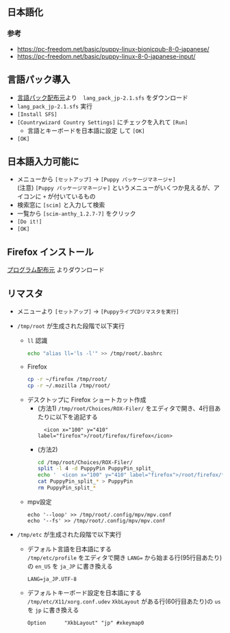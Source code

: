 ## 日本語化

### 参考
* https://pc-freedom.net/basic/puppy-linux-bionicpub-8-0-japanese/
* https://pc-freedom.net/basic/puppy-linux-8-0-japanese-input/

## 言語パック導入
* [言語パック配布元](http://shinobar.server-on.net/puppy/opt/)より　`lang_pack_jp-2.1.sfs` をダウンロード
* `lang_pack_jp-2.1.sfs` 実行
* `[Install SFS]`
* `[Countrywizard Country Settings]` にチェックを入れて `[Run]`
  * 言語とキーボードを日本語に設定 して `[OK]`
* `[OK]`

## 日本語入力可能に
* メニューから `[セットアップ]` -> `[Puppy パッケージマネージャ]`  
  (注意) `[Puppy パッケージマネージャ]` というメニューがいくつか見えるが、アイコンに `+` が付いているもの 
* 検索窓に `[scim]` と入力して検索
* 一覧から `[scim-anthy_1.2.7-7]` をクリック
* `[Do it!]`
* `[OK]`

## Firefox インストール
[プログラム配布元](https://pkgs.org/download/firefox) よりダウンロード

## リマスタ
* メニューより `[セットアップ]` -> `[PuppyライブCDリマスタを実行]`
* `/tmp/root` が生成された段階で以下実行
  * `ll` 認識
    ```bash
    echo "alias ll='ls -l'" >> /tmp/root/.bashrc
    ```
  * Firefox
    ```bash
    cp -r ~/firefox /tmp/root/
    cp -r ~/.mozilla /tmp/root/
    ```
  * デスクトップに Firefox ショートカット作成  
    * (方法1)
      `/tmp/root/Choices/ROX-Filer/` をエディタで開き、4行目あたりに以下を追記する
      ```
        <icon x="100" y="410" label="firefox">/root/firefox/firefox</icon>
      ```
    * (方法2)
      ```bash
      cd /tmp/root/Choices/ROX-Filer/
      split -l 4 -d PuppyPin PuppyPin_split_
      echo '  <icon x="100" y="410" label="firefox">/root/firefox/firefox</icon>' >> PuppyPin_split_00
      cat PuppyPin_split_* > PuppyPin
      rm PuppyPin_split_* 
      ```
  * mpv設定
    ```
    echo '--loop' >> /tmp/root/.config/mpv/mpv.conf
    echo '--fs' >> /tmp/root/.config/mpv/mpv.conf
    ```


* `/tmp/etc` が生成された段階で以下実行
  * デフォルト言語を日本語にする  
    `/tmp/etc/profile` をエディタで開き `LANG=` から始まる行(95行目あたり)の `en_US` を `ja_JP` に書き換える 
      ```
      LANG=ja_JP.UTF-8
      ```
  * デフォルトキーボード設定を日本語にする  
    `/tmp/etc/X11/xorg.conf.udev` `XkbLayout` がある行(60行目あたり)の `us` を `jp` に書き換える
      ```
      Option      "XkbLayout" "jp" #xkeymap0
      ```

